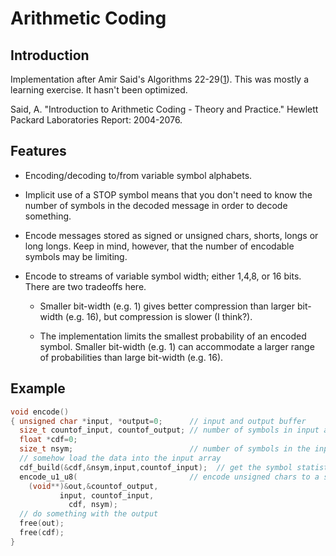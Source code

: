 # Arithmetic Coding

## Introduction

Implementation after Amir Said's Algorithms 22-29([1]).  This was mostly a
learning exercise.  It hasn't been optimized.

[1]:  http://www.hpl.hp.com/techreports/2004/HPL-2004-76.pdf
      Said, A. "Introduction to Arithmetic Coding - Theory and Practice."
      Hewlett Packard Laboratories Report: 2004-2076.
      
## Features

  - Encoding/decoding to/from variable symbol alphabets.

  - Implicit use of a STOP symbol means that you don't need to know the number of symbols in the decoded message in order
    to decode something.

  - Encode messages stored as signed or unsigned chars, shorts, longs or long longs. Keep in mind, however, that the
    number of encodable symbols may be limiting.

  - Encode to streams of variable symbol width; either 1,4,8, or 16 bits. There are two tradeoffs here.

      - Smaller bit-width (e.g. 1) gives better compression than larger bit-width (e.g. 16), but compression is slower (I think?).

      - The implementation limits the smallest probability of an encoded symbol.  Smaller bit-width (e.g. 1) can accommodate
        a larger range of probabilities than large bit-width (e.g. 16).
        
## Example

```C
void encode()
{ unsigned char *input, *output=0;      // input and output buffer
  size_t countof_input, countof_output; // number of symbols in input and output buffer
  float *cdf=0;
  size_t nsym;                          // number of symbols in the input alphabet
  // somehow load the data into the input array
  cdf_build(&cdf,&nsym,input,countof_input);  // get the symbol statistics
  encode_u1_u8(                         // encode unsigned chars to a string of bits (1 bit per output symbol)
    (void**)&out,&countof_output,
           input, countof_input,
             cdf, nsym);
  // do something with the output
  free(out);
  free(cdf);
}
```        


      

